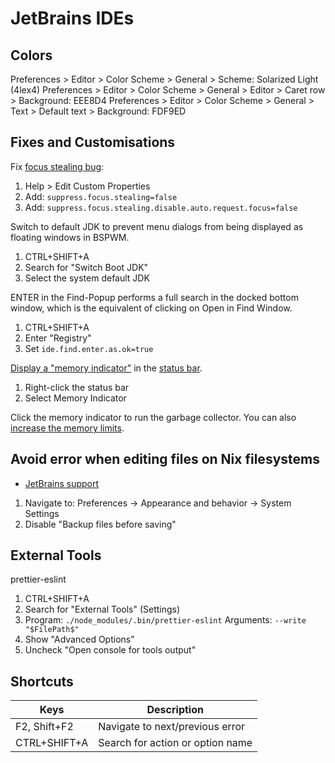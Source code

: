 # JetBrains IDEs

## Colors

Preferences > Editor > Color Scheme > General > Scheme: Solarized Light (4lex4)
Preferences > Editor > Color Scheme > General > Editor > Caret row > Background: EEE8D4
Preferences > Editor > Color Scheme > General > Text > Default text > Background: FDF9ED

## Fixes and Customisations

Fix [focus stealing bug](https://github.com/baskerville/bspwm/issues/841):

1. Help > Edit Custom Properties
1. Add: `suppress.focus.stealing=false`
1. Add: `suppress.focus.stealing.disable.auto.request.focus=false`

Switch to default JDK to prevent menu dialogs from being displayed as floating windows in BSPWM.

1. CTRL+SHIFT+A
1. Search for "Switch Boot JDK"
1. Select the system default JDK

ENTER in the Find-Popup performs a full search in the docked bottom window, which is the equivalent of clicking on Open in Find Window.

1. CTRL+SHIFT+A
1. Enter "Registry"
1. Set `ide.find.enter.as.ok=true`

[Display a "memory indicator"](https://stackoverflow.com/a/54573786) in the [status bar](https://www.jetbrains.com/help/idea/guided-tour-around-the-user-interface.html#status-bar).

1. Right-click the status bar
1. Select Memory Indicator

Click the memory indicator to run the garbage collector.
You can also [increase the memory limits](https://www.jetbrains.com/help/idea/increasing-memory-heap.html).

## Avoid error when editing files on Nix filesystems

* [JetBrains support](https://intellij-support.jetbrains.com/hc/en-us/community/posts/360000111590-Cannot-save-files)

1. Navigate to: Preferences -> Appearance and behavior -> System Settings
1. Disable "Backup files before saving"

## External Tools

prettier-eslint

1. CTRL+SHIFT+A
1. Search for "External Tools" (Settings)
1. Program: `./node_modules/.bin/prettier-eslint` Arguments: `--write "$FilePath$"`
1. Show "Advanced Options"
1. Uncheck "Open console for tools output"

## Shortcuts

Keys | Description
--- | ---
F2, Shift+F2 | Navigate to next/previous error
CTRL+SHIFT+A | Search for action or option name
